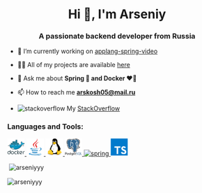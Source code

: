 
<h1 align="center">Hi 👋, I'm Arseniy</h1>  
<h3 align="center">A passionate backend developer from Russia</h3>  
  
- 🔭 I’m currently working on [applang-spring-video](https://github.com/Arseniyyy/applang-spring-video)  
  
- 👨‍💻 All of my projects are available [here](https://docs.google.com/document/d/1i0T_SIdm0GCeXyVeD14YdioRVzN2LduBj-gNMLV336E/edit?usp=sharing)  
  
- 💬 Ask me about **Spring 🚀 and Docker ❤️‍🔥**  
  
- 📫 How to reach me **arskosh05@mail.ru** 

- <img src="https://slackmojis.com/emojis/405-stackoverflow/download" alt="stackoverflow" width="20" height="20" /> My [StackOverflow](https://stackoverflow.com/users/14878632/arseniy-koshelnik)
  
<h3 align="left">Languages and Tools:</h3>  
<p align="left"> <a href="https://www.docker.com/" target="_blank" rel="noreferrer"> <img src="https://raw.githubusercontent.com/devicons/devicon/master/icons/docker/docker-original-wordmark.svg" alt="docker" width="40" height="40"/> </a> <a href="https://www.java.com" target="_blank" rel="noreferrer"> <img src="https://raw.githubusercontent.com/devicons/devicon/master/icons/java/java-original.svg" alt="java" width="40" height="40"/> </a> <a href="https://www.linux.org/" target="_blank" rel="noreferrer"> <img src="https://raw.githubusercontent.com/devicons/devicon/master/icons/linux/linux-original.svg" alt="linux" width="40" height="40"/> </a> <a href="https://www.postgresql.org" target="_blank" rel="noreferrer"> <img src="https://raw.githubusercontent.com/devicons/devicon/master/icons/postgresql/postgresql-original-wordmark.svg" alt="postgresql" width="40" height="40"/> </a> <a href="https://spring.io/" target="_blank" rel="noreferrer"> <img src="https://www.vectorlogo.zone/logos/springio/springio-icon.svg" alt="spring" width="40" height="40"/> </a> <a href="https://www.typescriptlang.org/" target="_blank" rel="noreferrer"> <img src="https://raw.githubusercontent.com/devicons/devicon/master/icons/typescript/typescript-original.svg" alt="typescript" width="40" height="40"/> </a> </p>
  
<p>&nbsp;<img align="center" src="https://github-readme-stats.vercel.app/api?username=arseniyyy&show_icons=true&locale=en" alt="arseniyyy" /></p>  
  
<p><img align="center" src="https://github-readme-streak-stats.herokuapp.com/?user=arseniyyy&" alt="arseniyyy" /></p>
